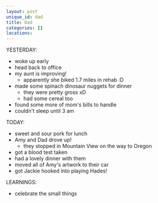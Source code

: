 ```yaml
---
layout: post
unique_id: dad
title: Dad
categories: []
locations: 
---
```


YESTERDAY:
* woke up early
* head back to office
* my aunt is improving!
  * apparently she biked 1.7 miles in rehab :D
* made some spinach dinosaur nuggets for dinner
  * they were pretty gross xD
  * had some cereal too
* found some more of mom's bills to handle
* couldn't sleep until 3 am

TODAY:
* sweet and sour pork for lunch
* Amy and Dad drove up!
  * they stopped in Mountain View on the way to Oregon
* got a blood test taken
* had a lovely dinner with them
* moved all of Amy's artwork to their car
* got Jackie hooked into playing Hades!

LEARNINGS:
* celebrate the small things
